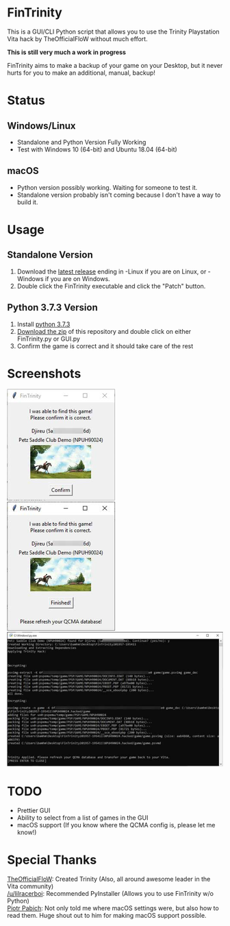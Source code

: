 # FinTrinity

This is a GUI/CLI Python script that allows you to use the Trinity Playstation Vita hack by TheOfficialFloW without
much effort.

**This is still very much a work in progress**

FinTrinity aims to make a backup of your game on your Desktop, but it never hurts for you to make an additional,
manual, backup!

# Status

## Windows/Linux
* Standalone and Python Version Fully Working
* Test with Windows 10 (64-bit) and Ubuntu 18.04 (64-bit)

## macOS
* Python version possibly working. Waiting for someone to test it.
* Standalone version probably isn't coming because I don't have a way to build it.

# Usage

## Standalone Version

1) Download the [latest release](https://github.com/bamhm182/FinTrinity/releases) ending in -Linux if you are on Linux,
or -Windows if you are on Windows.
2) Double click the FinTrinity executable and click the "Patch" button.

## Python 3.7.3 Version

1) Install [python 3.7.3](https://www.python.org/downloads/)  
2) [Download the zip](https://github.com/bamhm182/FinTrinity/archive/master.zip) of this repository and double click on
either FinTrinity.py or GUI.py  
3) Confirm the game is correct and it should take care of the rest

# Screenshots
![GUI Screenshot 1](resources/gui-1.jpg)
![GUI Screenshot 2](resources/gui-2.jpg)
![CLI Screenshot](resources/cli.jpg)

# TODO
* Prettier GUI
* Ability to select from a list of games in the GUI
* macOS support (If you know where the QCMA config is, please let me know!)

# Special Thanks

[TheOfficialFloW](https://github.com/theofficialflow): Created Trinity
(Also, all around awesome leader in the Vita community)  
[/u/lilracerboi](https://www.reddit.com/user/lilracerboi): Recommended PyInstaller 
(Allows you to use FinTrinity w/o Python)  
[Piotr Pabich](https://github.com/hindo): Not only told me where macOS settings were, but also how to read them. Huge
shout out to him for making macOS support possible.
